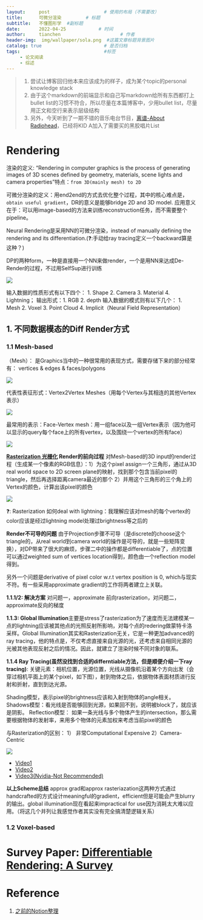 ```yaml
---
layout:     post                    # 使用的布局（不需要改）
title:      可微分渲染         # 标题 
subtitle:   不懂图形学  #副标题
date:       2022-04-25            # 时间
author:     tianchen                      # 作者
header-img:  img/wallpaper/sola.png  #这篇文章标题背景图片  
catalog: true                       # 是否归档
tags:                               #标签
     - 论文阅读
     - 综述
---
```


> 1. 尝试让博客回归他本来应该成为的样子，成为某个topic的personal knowledge stack
> 2. 由于这个markdown的前端显示和自己写markdown给所有东西都打上bullet list的习惯不符合，所以尽量在本篇博客中，少用bullet list，尽量用正文和空行来表示层级结构
> 3. 另外，今天听到了一期不错的音乐电台节目，[离谱-About Radiohead](https://www.xiaoyuzhoufm.com/episode/617bdf5872729853fd7c3934)，已经将KID A加入了需要买的黑胶唱片List


# Rendering

渲染的定义: “Rendering in computer graphics is the process of generating images of 3D scenes defined by geometry, materials, scene lights and camera properties”特点：`from 3D(mainly mesh) to 2D`

可微分渲染的定义：用end2end的方式去优化整个过程，其中的核心难点是，`obtain useful gradient`，DR的意义是能够bridge 2D and 3D model. 应用意义在于：可以用image-based的方法来训练reconstruction任务，而不需要整个pipeline。

Neural Rendering是采用NN的可微分渲染，instead of manually defining the rendering and its differentiation.(❓:手动给ray tracing定义一个backward算是这种？)

DP的两种form，一种是直接用一个NN来做render，一个是用NN来达成De-Render的过程，不过用SelfSup进行训练

![](https://github.com/A-suozhang/MyPicBed/raw/master/img/20220425170841.png)

输入数据的性质形式有以下四个： 1. Shape 2. Camera 3. Material 4. Lightning； 输出形式：1. RGB 2. depth
输入数据的模式则有以下几个： 1. Mesh 2. Voxel 3. Point Cloud 4. Implicit（Neural Field Representation）

## 1. 不同数据模态的Diff Render方式

### 1.1 Mesh-based

（Mesh）： 是Graphics当中的一种很常用的表现方式，需要存储下来的部分经常有： vertices & edges & faces/polygons

![](https://github.com/A-suozhang/MyPicBed/raw/master/img/20220425172608.png)

代表性表征形式：Vertex2Vertex Meshes（用每个Vertex与其相连的其他Vertex表示）

![](https://github.com/A-suozhang/MyPicBed/raw/master/img/20220425173125.png)

最常用的表示：Face-Vertex mesh：用一组face以及一组Vertex表示（因为他可以显示的query每个face上的所有vertex，以及围绕一个vertex的所有face）

![](https://github.com/A-suozhang/MyPicBed/raw/master/img/20220425173303.png)

**[Rasterization 光栅化](https://www.youtube.com/watch?v=t7Ztio8cwqM)  Render的前向过程** 对Mesh-based的3D input的render过程（生成某一个像素的RGB信息）：1）为这个pixel assign一个三角形，通过从3D real world space to 2D screen plane的映射，找到那个包含当前pixel的triangle，然后再选择距离camera最近的那个   2）并用这个三角形的三个角上的Vertex的颜色，计算出该pixel的颜色

![](https://github.com/A-suozhang/MyPicBed/raw/master/img/20220425182232.png)


❓: Rasterization 如何deal with lightning：我理解应该对mesh的每个vertex的color应该是经过lightning model处理过brightness等之后的

**Render不可导的问题** 由于Projection步骤不可导（是discrete的choose这个triangle的，从real world到camera world的操作是可导的，就是一些矩阵变换），对DP带来了很大的麻烦，步骤二中的操作都是differentiable了，点的位置可以通过weighted sum of vertices location得到，颜色由一个reflection model得到。 

另外一个问题是derivative of pixel color w.r.t vertex position is 0, which与现实不符。有一些采用approximate gradient的工作将两者建立上关联。

**1.1.1/2: 解决方案** 对问题一，approximate 前向rasterization，对问题二，approximate反向的梯度

**1.1.3: Global Illumination**主要是stress了rasterization为了速度而无法建模某一点的lightning应该被其他点的光照反射所影响，对每个点的redering做蒙特卡洛采样。Global Illumination其实和Rasterization无关，它是一种更加advanced的ray tracing，他的特点是，不仅考虑直接来自光源的光，还考虑来自相同光源的光被其他表现反射之后的情况。因此，就建立了渲染时候不同对象的联系。

**1.1.4 Ray Tracing(虽然没找到合适的differntiable方法，但是顺便介绍一下ray tracing)**: 关键元素：相机位置，光源位置，光线从摄像机沿着某个方向出发（会穿过相机平面上的某个pixel，如下图），射到物体之后，依据物体表面材质进行反射和折射，直到到达光源。

Shading模型，表示pixel的brightness应该和入射到物体的angle相关。
Shadows模型：看光线是否能够回到光源，如果回不到，说明被block了，就应该是阴影。
Reflection模型： 如果一条光线与多个物体产生的intersection，那么需要根据物体的发射率，来用多个物体的元素加权来考虑当前pixel的颜色

与Rasterization的区别： 1） 非常Computational Expensive   2）Camera-Centric 

![](https://github.com/A-suozhang/MyPicBed/raw/master/img/20220425183505.png)

- [Video1](https://www.youtube.com/watch?v=oCsgTrGLDiI)
- [Video2](https://www.youtube.com/watch?v=lKIytgt3KXM)
- [Video3(Nvidia-Not Recommended)](https://www.youtube.com/watch?v=gBPNO6ruevk)

**以上Scheme总结**  approx grad和approx rasteriazation这两种方式通过handcrafted的方式设计meaningful的gradient，efficient但是可能会产生blurry的输出。global illumination现在看起来impractical for use因为消耗太大难以应用。（将这几个并列让我感觉作者其实没有完全搞清楚逻辑关系）

### 1.2 Voxel-based



# Survey Paper: [Differentiable Rendering: A Survey](http://arxiv.org/abs/2006.12057)




# Reference

1. [之前的Notion整理](https://cuddly-sandal-df1.notion.site/Neural-Rendering-deaf540e14a148f29a6d75ac19d754b7)
